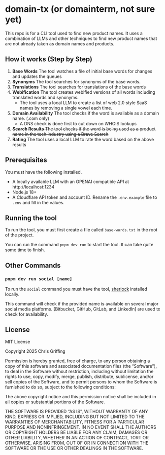 # domain-tx (or domainterm, not sure yet)

This repo is for a CLI tool used to find new product names. It uses a combination of LLMs and other techniques to find new product names that are not already taken as domain names and products.

## How it works (Step by Step)

1.  **Base Words** The tool watches a file of initial base words for changes and updates the queues
2.  **Synonyms** The tool searches for synonyms of the base words.
3.  **Translations** The tool searches for translations of the base words
4.  **Webification** The tool creates webified versions of all words including translated words and synonyms.
    - The tool uses a local LLM to create a list of web 2.0 style SaaS names by removing a single vowel each time.
5.  **Domain Availability** The tool checks if the word is available as a domain name. (.com only)
    - A DNS check is done first to cut down on WHOIS lookups
6.  ~~**Search Results** The tool checks if the word is being used as a product name in the tech industry using a Brave Search~~
7.  **Rating** The tool uses a local LLM to rate the word based on the above results

## Prerequisites

You must have the following installed.

- A locally available LLM with an OPENAI compatible API at http://localhost:1234
- Node.js 18+
- A Cloudflare API token and account ID. Rename the `.env.example` file to `.env` and fill in the values.

## Running the tool

To run the tool, you must first create a file called `base-words.txt` in the root of the project.

You can run the command `pnpm dev run` to start the tool. It can take quite some time to finish.

## Other Commands

### `pnpm dev run social [name]`

To run the `social` command you must have the tool, [sherlock](https://github.com/sherlock-project/sherlock) installed locally.

This command will check if the provided name is available on several major social media platforms. [Bitbucket, GitHub, GitLab, and LinkedIn] are used to check for availability.

## License

MIT License

Copyright 2025 Chris Griffing

Permission is hereby granted, free of charge, to any person obtaining a copy of this software and associated documentation files (the “Software”), to deal in the Software without restriction, including without limitation the rights to use, copy, modify, merge, publish, distribute, sublicense, and/or sell copies of the Software, and to permit persons to whom the Software is furnished to do so, subject to the following conditions:

The above copyright notice and this permission notice shall be included in all copies or substantial portions of the Software.

THE SOFTWARE IS PROVIDED “AS IS”, WITHOUT WARRANTY OF ANY KIND, EXPRESS OR IMPLIED, INCLUDING BUT NOT LIMITED TO THE WARRANTIES OF MERCHANTABILITY, FITNESS FOR A PARTICULAR PURPOSE AND NONINFRINGEMENT. IN NO EVENT SHALL THE AUTHORS OR COPYRIGHT HOLDERS BE LIABLE FOR ANY CLAIM, DAMAGES OR OTHER LIABILITY, WHETHER IN AN ACTION OF CONTRACT, TORT OR OTHERWISE, ARISING FROM, OUT OF OR IN CONNECTION WITH THE SOFTWARE OR THE USE OR OTHER DEALINGS IN THE SOFTWARE.
